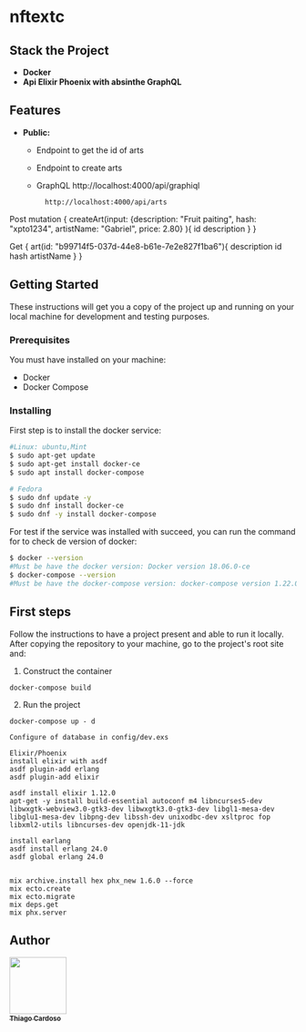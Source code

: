 # nftextc
## Stack the Project

- **Docker**
- **Api Elixir Phoenix with absinthe GraphQL**

## Features

- **Public:** 
   - Endpoint to get the id of arts
   - Endpoint to create arts
   - GraphQL
          http://localhost:4000/api/graphiql

           http://localhost:4000/api/arts

Post
mutation {
  createArt(input: {description: "Fruit paiting", hash: "xpto1234", artistName: "Gabriel", price: 2.80} ){
    id
    description
  }
}

Get
{
  art(id: "b99714f5-037d-44e8-b61e-7e2e827f1ba6"){
    description
    id
    hash
    artistName
  }
}
  
## Getting Started

These instructions will get you a copy of the project up and running on your local machine for development and testing purposes.

### Prerequisites

You must have installed on your machine:

- Docker
- Docker Compose

### Installing

First step is to install the docker service:

```bash
#Linux: ubuntu,Mint
$ sudo apt-get update
$ sudo apt-get install docker-ce
$ sudo apt install docker-compose

# Fedora
$ sudo dnf update -y
$ sudo dnf install docker-ce
$ sudo dnf -y install docker-compose
```

For test if the service was installed with succeed, you can run the command for to check de version of docker:

```bash
$ docker --version
#Must be have the docker version: Docker version 18.06.0-ce
$ docker-compose --version
#Must be have the docker-compose version: docker-compose version 1.22.0
```

## First steps

Follow the instructions to have a project present and able to run it locally.
After copying the repository to your machine, go to the project's root site and:

1.  Construct the container

```
docker-compose build
```

2.  Run the project

```
docker-compose up - d

Configure of database in config/dev.exs

Elixir/Phoenix
install elixir with asdf
asdf plugin-add erlang
asdf plugin-add elixir

asdf install elixir 1.12.0
apt-get -y install build-essential autoconf m4 libncurses5-dev libwxgtk-webview3.0-gtk3-dev libwxgtk3.0-gtk3-dev libgl1-mesa-dev libglu1-mesa-dev libpng-dev libssh-dev unixodbc-dev xsltproc fop libxml2-utils libncurses-dev openjdk-11-jdk

install earlang
asdf install erlang 24.0
asdf global erlang 24.0


mix archive.install hex phx_new 1.6.0 --force
mix ecto.create
mix ecto.migrate
mix deps.get
mix phx.server

```
## Author

<!-- ALL-CONTRIBUTORS-LIST:START - Do not remove or modify this section -->
<!-- prettier-ignore -->
[<img src="https://avatars1.githubusercontent.com/u/1753070?s=460&v=4" width="100px;"/><br /><sub><b>Thiago Cardoso</b></sub>](https://github.com/Thiago-Cardoso)<br />
